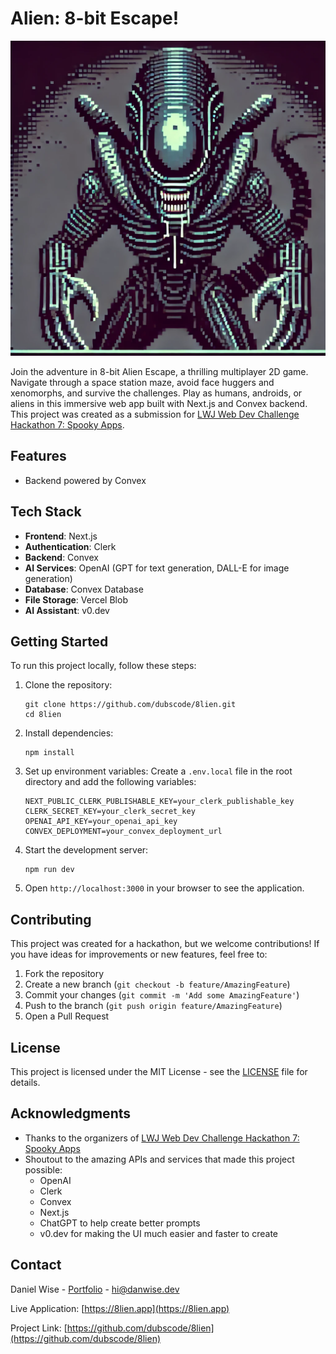 # Alien: 8-bit Escape!

![Xenomorph](/assets/xenomorph.png?height=300&width=300)

Join the adventure in 8-bit Alien Escape, a thrilling multiplayer 2D game. Navigate through a space station maze, avoid face huggers and xenomorphs, and survive the challenges. Play as humans, androids, or aliens in this immersive web app built with Next.js and Convex backend. This project was created as a submission for [LWJ Web Dev Challenge Hackathon 7: Spooky Apps](https://www.learnwithjason.dev/blog/web-dev-challenge-s1e7-spooky-hackathon).

## Features

- Backend powered by Convex

## Tech Stack

- **Frontend**: Next.js
- **Authentication**: Clerk
- **Backend**: Convex
- **AI Services**: OpenAI (GPT for text generation, DALL-E for image generation)
- **Database**: Convex Database
- **File Storage**: Vercel Blob
- **AI Assistant**: v0.dev

<!-- ## How It Works

1. **Monster Generation**:

   - OpenAI's GPT generates structured objects with monster parameters
   - These parameters are used to create an image generation prompt
   - DALL-E uses this prompt to generate a unique monster image

2. **Data Storage**:

   - Generated monsters and their metadata are stored in the Convex database
   - Monster images are stored in Convex's storage backend

3. **User Interface**:

   - The app displays a leaderboard and a carousel of generated monsters
   - New monsters are automatically created every 5 minutes using Convex cron jobs

4. **User Interaction**:
   - Users must authenticate using Clerk to participate
   - Authenticated users can vote monsters up or down
   - Votes affect the monster's position on the leaderboard -->

## Getting Started

To run this project locally, follow these steps:

1. Clone the repository:

   ```
   git clone https://github.com/dubscode/8lien.git
   cd 8lien
   ```

2. Install dependencies:

   ```
   npm install
   ```

3. Set up environment variables:
   Create a `.env.local` file in the root directory and add the following variables:

   ```
   NEXT_PUBLIC_CLERK_PUBLISHABLE_KEY=your_clerk_publishable_key
   CLERK_SECRET_KEY=your_clerk_secret_key
   OPENAI_API_KEY=your_openai_api_key
   CONVEX_DEPLOYMENT=your_convex_deployment_url
   ```

4. Start the development server:

   ```
   npm run dev
   ```

5. Open `http://localhost:3000` in your browser to see the application.

## Contributing

This project was created for a hackathon, but we welcome contributions! If you have ideas for improvements or new features, feel free to:

1. Fork the repository
2. Create a new branch (`git checkout -b feature/AmazingFeature`)
3. Commit your changes (`git commit -m 'Add some AmazingFeature'`)
4. Push to the branch (`git push origin feature/AmazingFeature`)
5. Open a Pull Request

## License

This project is licensed under the MIT License - see the [LICENSE](LICENSE) file for details.

## Acknowledgments

- Thanks to the organizers of [LWJ Web Dev Challenge Hackathon 7: Spooky Apps](https://www.learnwithjason.dev/blog/web-dev-challenge-s1e7-spooky-hackathon)
- Shoutout to the amazing APIs and services that made this project possible:
  - OpenAI
  - Clerk
  - Convex
  - Next.js
  - ChatGPT to help create better prompts
  - v0.dev for making the UI much easier and faster to create

## Contact

Daniel Wise - [Portfolio](https://www.danwise.dev) - hi@danwise.dev

Live Application: [https://8lien.app](https://8lien.app)

Project Link: [https://github.com/dubscode/8lien](https://github.com/dubscode/8lien)
